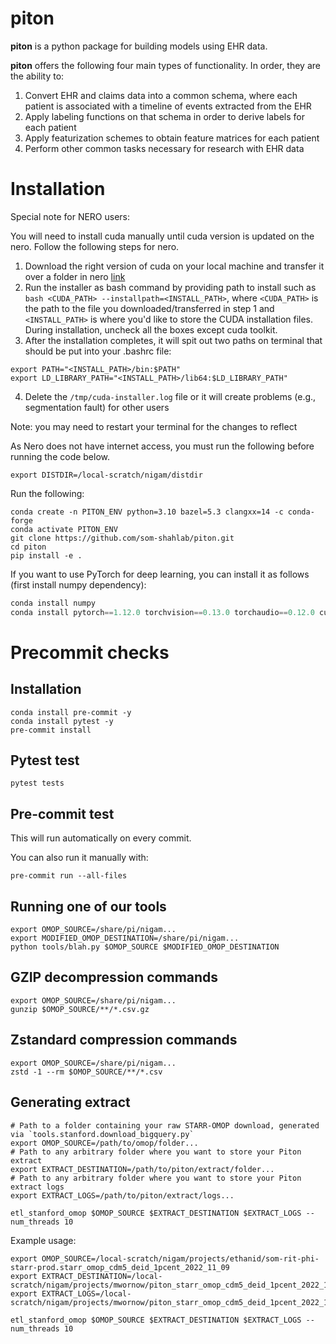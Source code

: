 # piton

**piton** is a python package for building models using EHR data.

**piton** offers the following four main types of functionality. In order, they are the ability to:
1. Convert EHR and claims data into a common schema, where each patient is associated with a timeline of events extracted from the EHR
2. Apply labeling functions on that schema in order to derive labels for each patient
3. Apply featurization schemes to obtain feature matrices for each patient
4. Perform other common tasks necessary for research with EHR data

# Installation

Special note for NERO users:

You will need to install cuda manually until cuda version is updated on the nero. Follow the following steps for nero.

1. Download the right version of cuda on your local machine and transfer it over a folder in nero [link](https://developer.nvidia.com/cuda-11.1.1-download-archive?target_os=Linux&target_arch=x86_64&target_distro=Ubuntu&target_version=1804&target_type=runfilelocal)
2. Run the installer as bash command by providing path to install such as `bash <CUDA_PATH> --installpath=<INSTALL_PATH>`, where `<CUDA_PATH>` is the path to the file you downloaded/transferred in step 1 and `<INSTALL_PATH>` is where you'd like to store the CUDA installation files. During installation, uncheck all the boxes except cuda toolkit.
3. After the installation completes, it will spit out two paths on terminal that should be put into your .bashrc file:
```
export PATH="<INSTALL_PATH>/bin:$PATH"
export LD_LIBRARY_PATH="<INSTALL_PATH>/lib64:$LD_LIBRARY_PATH"
```
4. Delete the `/tmp/cuda-installer.log` file or it will create problems (e.g., segmentation fault) for other users

Note: you may need to restart your terminal for the changes to reflect

As Nero does not have internet access, you must run the following before running the code below.

```
export DISTDIR=/local-scratch/nigam/distdir
```

Run the following:

```
conda create -n PITON_ENV python=3.10 bazel=5.3 clangxx=14 -c conda-forge
conda activate PITON_ENV
git clone https://github.com/som-shahlab/piton.git
cd piton
pip install -e .
```

If you want to use PyTorch for deep learning, you can install it as follows (first install numpy dependency):
```python
conda install numpy
conda install pytorch==1.12.0 torchvision==0.13.0 torchaudio==0.12.0 cudatoolkit=11.3 -c pytorch
```

# Precommit checks

## Installation
```
conda install pre-commit -y
conda install pytest -y
pre-commit install
```

## Pytest test

```
pytest tests
```

## Pre-commit test

This will run automatically on every commit.

You can also run it manually with:

```
pre-commit run --all-files
```


## Running one of our tools
```
export OMOP_SOURCE=/share/pi/nigam...
export MODIFIED_OMOP_DESTINATION=/share/pi/nigam...
python tools/blah.py $OMOP_SOURCE $MODIFIED_OMOP_DESTINATION
```


## GZIP decompression commands
```
export OMOP_SOURCE=/share/pi/nigam...
gunzip $OMOP_SOURCE/**/*.csv.gz
```

## Zstandard compression commands
```
export OMOP_SOURCE=/share/pi/nigam...
zstd -1 --rm $OMOP_SOURCE/**/*.csv
```

## Generating extract

```
# Path to a folder containing your raw STARR-OMOP download, generated via `tools.stanford.download_bigquery.py`
export OMOP_SOURCE=/path/to/omop/folder...
# Path to any arbitrary folder where you want to store your Piton extract
export EXTRACT_DESTINATION=/path/to/piton/extract/folder...
# Path to any arbitrary folder where you want to store your Piton extract logs
export EXTRACT_LOGS=/path/to/piton/extract/logs...

etl_stanford_omop $OMOP_SOURCE $EXTRACT_DESTINATION $EXTRACT_LOGS --num_threads 10
```

Example usage:

```
export OMOP_SOURCE=/local-scratch/nigam/projects/ethanid/som-rit-phi-starr-prod.starr_omop_cdm5_deid_1pcent_2022_11_09
export EXTRACT_DESTINATION=/local-scratch/nigam/projects/mwornow/piton_starr_omop_cdm5_deid_1pcent_2022_11_09
export EXTRACT_LOGS=/local-scratch/nigam/projects/mwornow/piton_starr_omop_cdm5_deid_1pcent_2022_11_09

etl_stanford_omop $OMOP_SOURCE $EXTRACT_DESTINATION $EXTRACT_LOGS --num_threads 10
```
